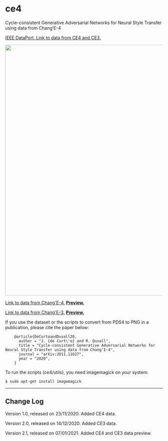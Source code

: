 # ce4
Cycle-consistent Generative Adversarial Networks for Neural Style Transfer using data from Chang’E-4

<a href="https://ieee-dataport.org/open-access/cycle-consistent-generative-adversarial-networks-neural-style-transfer-using-data-ce-4">IEEE DataPort. Link to data from CE4 and CE3.</a>

<p align="center">
<img src="ce4_01.png" width="800">
</p>

<a href="https://drive.google.com/file/d/1Suv9GIVHGNREztCkXHF41uUZ1fCc5HkX/view?usp=sharing">Link to data from Chang'E-4.</a>
<a href="https://drive.google.com/drive/folders/1WkMc-dvoxGjspN5uanQGK5rgk4rjRjr-?usp=sharing"><strong>Preview.</strong></a>

<a href="https://drive.google.com/file/d/1AFI9zE5OA-0i72NcWhSnMpD_0_hRJFd9/view?usp=sharing">Link to data from Chang'E-3.</a>
<a href="https://drive.google.com/drive/folders/1lPiYOpe5fRe-kqRL8dq5No9n8suC8xuk?usp=sharing"><strong>Preview.</strong></a>

If you use the dataset or the scripts to convert from PDS4 to PNG in a publication, please cite the paper below:

        @article{DeCurtoandDuvall20,
          author = "J. {de Curt\'o} and R. Duvall",
          title = "Cycle-consistent Generative Adversarial Networks for Neural Style Transfer using data from Chang’E-4",
          journal = "arXiv:2011.11627",
          year = "2020",
        }

To run the scripts (ce4/utils), you need imagemagick on your system:

	$ sudo apt-get install imagemagick
	
--------------------------------------------------------
Change Log
--------------------------------------------------------

Version 1.0, released on 23/11/2020. Added CE4 data.

Version 2.0, released on 14/12/2020. Added CE3 data.

Version 2.1, released on 07/01/2021. Added CE4 and CE3 data preview.

